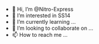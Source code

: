 - 👋 Hi, I’m @Nitro-Express
- 👀 I’m interested in SS14
- 🌱 I’m currently learning ...
- 💞️ I’m looking to collaborate on ...
- 📫 How to reach me ...

<!---
Nitro-Express/Nitro-Express is a ✨ special ✨ repository because its `README.md` (this file) appears on your GitHub profile.
You can click the Preview link to take a look at your changes.
--->
